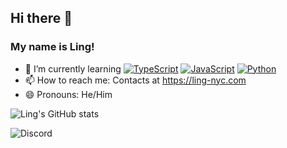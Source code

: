 ## Hi there 👋

### My name is Ling!

- 🌱 I’m currently learning [<img alt="TypeScript" src="https://img.shields.io/badge/-TypeScript-007acc?style=flat-square&logo=typescript&logoColor=white" />](https://www.typescriptlang.org) [<img alt="JavaScript" src="https://img.shields.io/badge/-JavaScript-edb200?style=flat-square&logo=javascript&logoColor=white" />](https://developer.mozilla.org/en-US/docs/Web/JavaScript) [<img alt="Python" src="https://img.shields.io/badge/-Python-4B8BBE?style=flat-square&logo=python&logoColor=white" />](https://docs.python.org/)
- 📫 How to reach me: Contacts at https://ling-nyc.com
- 😄 Pronouns: He/Him

![Ling's GitHub stats](https://github-readme-stats.vercel.app/api?username=ling-nyc&count_private=true&show_icons=true&theme=radical)

![Discord](https://lanyard-profile-readme.vercel.app/api/822679038434213908)

